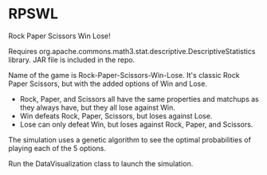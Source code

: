 # RPSWL
Rock Paper Scissors Win Lose!

Requires org.apache.commons.math3.stat.descriptive.DescriptiveStatistics library. JAR file is included in the repo.

Name of the game is Rock-Paper-Scissors-Win-Lose. It's classic Rock Paper Scissors, but with the added options of Win and Lose.

 - Rock, Paper, and Scissors all have the same properties and matchups as they always have, but they all lose against Win.
 - Win defeats Rock, Paper, Scissors, but loses against Lose.
 - Lose can only defeat Win, but loses against Rock, Paper, and Scissors.
 
The simulation uses a genetic algorithm to see the optimal probabilities of playing each of the 5 options.

Run the DataVisualization class to launch the simulation.
